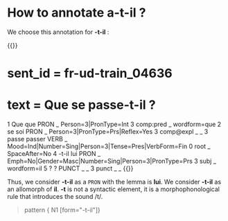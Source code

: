 # How to annotate a-**t-il** ? 

We choose this annotation for **-t-il** : 

{{<conll>}}
# sent_id = fr-ud-train_04636
# text = Que se passe-t-il ?
1	Que	que	PRON	_	Person=3|PronType=Int	3	comp:pred	_	wordform=que
2	se	soi	PRON	_	Person=3|PronType=Prs|Reflex=Yes	3	comp@expl	_	_
3	passe	passer	VERB	_	Mood=Ind|Number=Sing|Person=3|Tense=Pres|VerbForm=Fin	0	root	_	SpaceAfter=No
4	-t-il	lui	PRON	_	Emph=No|Gender=Masc|Number=Sing|Person=3|PronType=Prs	3	subj	_	wordform=il
5	?	?	PUNCT	_	_	3	punct	_	_
{{</conll>}}

Thus, we consider **-t-il** as a `PRON` with the lemma is **lui**.
We consider **-t-il** as an allomorph of **il**.
**-t** is not a syntactic element, it is a morphophonological rule that introduces the sound /t/.

> pattern { N1 [form="-t-il"]}